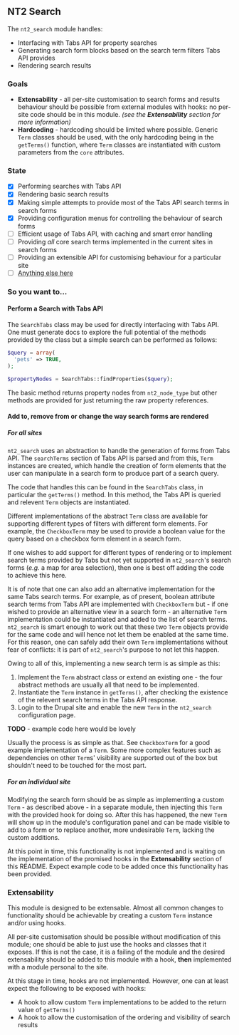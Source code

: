 ## NT2 Search

The `nt2_search` module handles:

* Interfacing with Tabs API for property searches
* Generating search form blocks based on the search term filters Tabs API provides
* Rendering search results

### Goals

* **Extensability** - all per-site customisation to search forms and results behaviour should be possible from external modules with hooks: no per-site code should be in this module. *(see the **Extensability** section for more information)*
* **Hardcoding** - hardcoding should be limited where possible. Generic `Term` classes should be used, with the only hardcoding being in the `getTerms()` function, where `Term` classes are instantiated with custom parameters from the `core` attributes.

### State

* [x] Performing searches with Tabs API
* [x] Rendering basic search results
* [x] Making simple attempts to provide most of the Tabs API search terms in search forms
* [x] Providing configuration menus for controlling the behaviour of search forms
* [ ] Efficient usage of Tabs API, with caching and smart error handling
* [ ] Providing *all* core search terms implemented in the current sites in search forms
* [ ] Providing an extensible API for customising behaviour for a particular site
* [ ] [Anything else here](https://github.com/neontabs/nt2/issues)

### So you want to...

#### Perform a  Search with Tabs API

The `SearchTabs` class may be used for directly interfacing with Tabs API. One must generate docs to explore the full potential of the methods provided by the class but a simple search can be performed as follows:

```php
$query = array(
  'pets' => TRUE,
);

$propertyNodes = SearchTabs::findProperties($query);
```

The basic method returns property nodes from `nt2_node_type` but other methods are provided for just returning the raw property references.

#### Add to, remove from or change the way search forms are rendered

##### For all sites

`nt2_search` uses an abstraction to handle the generation of forms from Tabs API. The `searchTerms` section of Tabs API is parsed and from this, `Term` instances are created, which handle the creation of form elements that the user can manipulate in a search form to produce part of a search query.

The code that handles this can be found in the `SearchTabs` class, in particular the `getTerms()` method. In this method, the Tabs API is queried and relevent `Term` objects are instantiated.

Different implementations of the abstract `Term` class are available for supporting different types of filters with different form elements. For example, the `CheckboxTerm` may be used to provide a boolean value for the query based on a checkbox form element in a search form.

If one wishes to add support for different types of rendering or to implement search terms provided by Tabs but not yet supported in `nt2_search`'s search forms (*e.g.* a map for area selection), then one is best off adding the code to achieve this here.

It is of note that one can also add an alternative implementation for the same Tabs search terms. For example, as of present, boolean attribute search terms from Tabs API are implemented with `CheckboxTerm` but - if one wished to provide an alternative view in a search form - an alternative `Term` implementation could be instantiated and added to the list of search terms. `nt2_search` is smart enough to work out that these two `Term` objects provide for the same code and will hence not let them be enabled at the same time. For this reason, one can safely add their own `Term` implementations without fear of conflicts: it is part of `nt2_search`'s purpose to not let this happen.

Owing to all of this, implementing a new search term is as simple as this:

1. Implement the `Term` abstract class or extend an existing one - the four abstract methods are usually all that need to be implemented.
1. Instantiate the `Term` instance in `getTerms()`, after checking the existence of the relevent search terms in the Tabs API response.
1. Login to the Drupal site and enable the new `Term` in the `nt2_search` configuration page.

**TODO** - example code here would be lovely

Usually the process is as simple as that. See `CheckboxTerm` for a good example implementation of a `Term`. Some more complex features such as dependencies on other `Term`s' visibility are supported out of the box but shouldn't need to be touched for the most part.

##### For an individual site

Modifying the search form should be as simple as implementing a custom `Term` - as described above - in a separate module, then injecting this `Term` with the provided hook for doing so. After this has happened, the new `Term` will show up in the module's configuration panel and can be made visible to add to a form or to replace another, more undesirable `Term`, lacking the custom additions.

At this point in time, this functionality is not implemented and is waiting on the implementation of the promised hooks in the **Extensability** section of this README. Expect example code to be added once this functionality has been provided.

### Extensability

This module is designed to be extensable. Almost all common changes to functionality should be achievable by creating a custom `Term` instance and/or using hooks.

All per-site customisation should be possible without modification of this module; one should be able to just use the hooks and classes that it exposes. If this is not the case, it is a failing of the module and the desired extensability should be added to this module with a hook, **then** implemented with a module personal to the site.

At this stage in time, hooks are not implemented. However, one can at least expect the following to be exposed with hooks:

* A hook to allow custom `Term` implementations to be added to the return value of `getTerms()`
* A hook to allow the customisation of the ordering and visibility of search results
